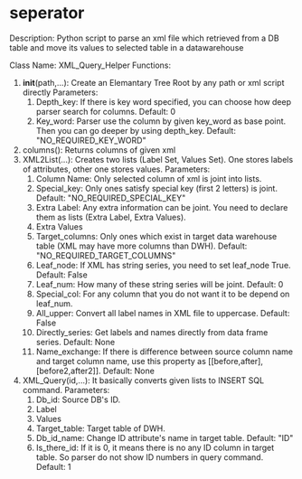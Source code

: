 # seperator
Description: Python script to parse an xml file which retrieved from a DB table and move its values to selected table in a datawarehouse

Class Name: XML_Query_Helper
Functions:
  1) __init__(path,...): Create an Elemantary Tree Root by any path or xml script directly
     Parameters:
      1) Depth_key: If there is key word specified, you can choose how deep parser search for columns. Default: 0
      2) Key_word: Parser use the column by given key_word as base point. Then you can go deeper by using depth_key.
         Default: "NO_REQUIRED_KEY_WORD"
  2) columns(): Returns columns of given xml
  3) XML2List(...): Creates two lists (Label Set, Values Set). One stores labels of attributes, other one stores values.
     Parameters:
      1) Column Name: Only selected column of xml is joint into lists.
      2) Special_key: Only ones satisfy special key (first 2 letters) is joint. Default: "NO_REQUIRED_SPECIAL_KEY"
      3) Extra Label: Any extra information can be joint. You need to declare them as lists (Extra Label, Extra Values).
      4) Extra Values
      5) Target_columns: Only ones which exist in target data warehouse table (XML may have more columns than DWH). 
         Default: "NO_REQUIRED_TARGET_COLUMNS"
      6) Leaf_node: If XML has string series, you need to set leaf_node True. Default: False
      7) Leaf_num: How many of these string series will be joint. Default: 0
      8) Special_col: For any column that you do not want it to be depend on leaf_num.
      9) All_upper: Convert all label names in XML file to uppercase. Default: False
      10) Directly_series: Get labels and names directly from data frame series. Default: None
      11) Name_exchange: If there is difference between source column name and target column name, use this property as [[before,after],                 [before2,after2]]. Default: None
   4) XML_Query(id,...): It basically converts given lists to INSERT SQL command.
     Parameters:
      1) Db_id: Source DB's ID.
      2) Label
      3) Values
      4) Target_table: Target table of DWH.
      5) Db_id_name: Change ID attribute's name in target table. Default: "ID"
      6) Is_there_id: If it is 0, it means there is no any ID column in target table. So parser do not show ID numbers in query command.
         Default: 1
        
